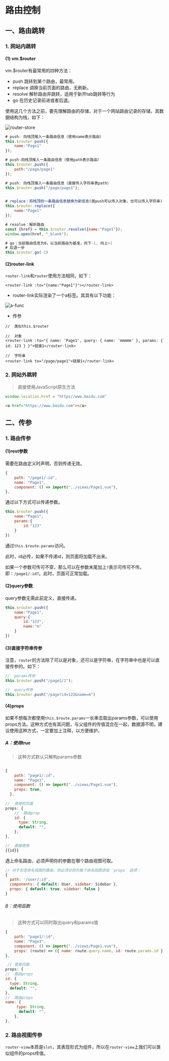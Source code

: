 # 路由控制

## 一、路由跳转

### 1. 网站内跳转

#### (1) vm.$router

vm.$router有最常用的四种方法：

- push 跳转到某个路由，最常用。
- replace 调换当前页面的路由，无刷新。
- resolve 解析路由并跳转，适用于新开tab跳转等行为
- go 在历史记录前进或者后退。

使用这几个方法之前，要先理解路由的存储，对于一个网站路由记录的存储，其数据结构为栈，如下：

![router-store](../img/router-store.png)

```js
# push: 向栈顶推入一条路由信息（使用name表示路由）
this.$router.push({
    name:"Page1"
});

# push:向栈顶推入一条路由信息（使用path表示路由）
this.$router.push({
    path:"/page/page1"
});

# push: 向栈顶推入一条路由信息（直接传入字符串表path）
this.$router.push("/page/page1");


# replace：将栈顶的一条路由信息替换为新信息(类push可以传入对象，也可以传入字符串)
this.$router.replace({
    name:"Page1"
});

# resolve：解析路由
const {href} = this.$router.resolve({name:"Page1"});
window.open(href, "_blank");

# go：当前路由信息为0，以当前路由为基准，向下-1, 向上+1
# 后退一步
this.$router.go(-1)
```

#### (2)router-link

`router-link`和`router`使用方法相同，如下：

```vue
<router-link :to="{name:"Page1"}"></router-link>
```

- router-link实际渲染了一个a标签。其具有以下功能：

![a-func](../img/a-func.jpg)

- 传参

```vue
//	类似this.$router

//	对象
<router-link :to="{ name: 'Page1', query: { name: 'mmmmm' }, params: { id: 123 } }">链接1</router-link>

//	字符串
<router-link to="/page/page1">链接1</router-link>
```

### 2. 网站外跳转

> 直接使用JavaScript原生方法

```js
window.location.href = "https//www.baidu.com"
```

```html
<a href="https://www.baidu.com"></a>
```

## 二、传参

### 1. 路由传参

#### (1)rest参数

需要在路由定义时声明，否则传递无效。

```js
{
    path: "/page1/:id",
    name: "Page1",
    component: () => import("../views/Page1.vue"),
},
```

通过以下方式可以传递参数。

```js
this.$router.push({
    name:"Page1",
    params:{
        id:"123"
    }
})
```

通过`this.$route.params`访问。

此时，id必传，如果不传递id，则页面将加载不出来。

如果一个参数可传可不穿，那么可以在参数末尾加上`?`表示可传可不传。即：`/page1/:id?`。此时，页面可正常加载。

#### (2)query参数

query参数无需此前定义，直接传递。

```js
this.$router.push({
    name:"Page1",
    query:{
        id:"123",
        name:"m"
    }
})
```

#### (3)直接字符串传参

注意，`router`的方法除了可以是对象，还可以是字符串，在字符串中也是可以直接传参的。如下：

```js
//	params传参
this.$router.push("/page1/1");

//	query传参
this.$router.push("/page?id=123&name=m")
```

#### (4)props

如果不想每次都使用`this.$route.params`一长串去取出params参数，可以使用props方法。这种方式也有其问题，与父组件的传值混合在一起，数据源不明，建议使用这种方式，一定要加上注释，以方便维护。

##### A：使用true

> 这种方式默认只解构params参数

```js

{
    path: "page1/:id",
    name: "Page1",
    component: () => import("../views/Page1.vue"),
    props: true,
  },
      
//	使用的页面
props: {
    //	路由prop
    id: {
      type: String,
      default: "",
    },
},

//	直接使用
{{id}}
```

遇上命名路由，必须声明你的参数在哪个路由视图可取。

```js
// 对于包含命名视图的路由，你必须分别为每个命名视图添加 `props` 选项：
{
  path: '/user/:id',
  components: { default: User, sidebar: Sidebar },
  props: { default: true, sidebar: false }
}
```

###### B：使用函数

> 这种方式可以同时取出query和params值

```js
{
    path: "page1/:id",
    name: "Page1",
    component: () => import("../views/Page1.vue"),
    props: (route) => ({ name: route.query.name, id: route.params.id }),
},

 //	使用页面
props: {
//  路由props
id: {
  type: String,
  default: "",
},
//  路由props
name: {
     type: String,
      default: "",
    },
},
```

### 2. 路由视图传参

`router-view`本质是`slot`，其表现形式为组件，所以在`router-view`上我们可以类似组件的props传值。